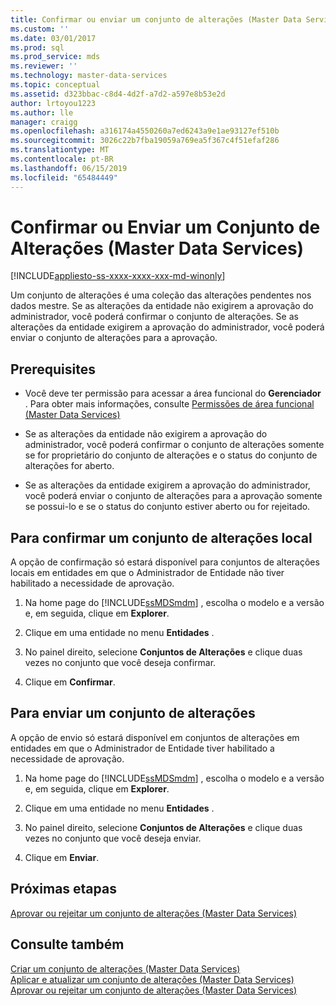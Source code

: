 ```yaml
---
title: Confirmar ou enviar um conjunto de alterações (Master Data Services) | Microsoft Docs
ms.custom: ''
ms.date: 03/01/2017
ms.prod: sql
ms.prod_service: mds
ms.reviewer: ''
ms.technology: master-data-services
ms.topic: conceptual
ms.assetid: d323bbac-c8d4-4d2f-a7d2-a597e8b53e2d
author: lrtoyou1223
ms.author: lle
manager: craigg
ms.openlocfilehash: a316174a4550260a7ed6243a9e1ae93127ef510b
ms.sourcegitcommit: 3026c22b7fba19059a769ea5f367c4f51efaf286
ms.translationtype: MT
ms.contentlocale: pt-BR
ms.lasthandoff: 06/15/2019
ms.locfileid: "65484449"
---
```

# <a name="commit-or-submit-a-changeset-master-data-services"></a>Confirmar ou Enviar um Conjunto de Alterações (Master Data Services)

[!INCLUDE[appliesto-ss-xxxx-xxxx-xxx-md-winonly](../includes/appliesto-ss-xxxx-xxxx-xxx-md-winonly.md)]

  Um conjunto de alterações é uma coleção das alterações pendentes nos dados mestre. Se as alterações da entidade não exigirem a aprovação do administrador, você poderá confirmar o conjunto de alterações. Se as alterações da entidade exigirem a aprovação do administrador, você poderá enviar o conjunto de alterações para a aprovação.  
  
## <a name="prerequisites"></a>Prerequisites  
  
-   Você deve ter permissão para acessar a área funcional do **Gerenciador** . Para obter mais informações, consulte [Permissões de área funcional &#40;Master Data Services&#41;](../master-data-services/functional-area-permissions-master-data-services.md)  
  
-   Se as alterações da entidade não exigirem a aprovação do administrador, você poderá confirmar o conjunto de alterações somente se for proprietário do conjunto de alterações e o status do conjunto de alterações for aberto.  
  
-   Se as alterações da entidade exigirem a aprovação do administrador, você poderá enviar o conjunto de alterações para a aprovação somente se possui-lo e se o status do conjunto estiver aberto ou for rejeitado.  
  
## <a name="to-commit-a-local-changeset"></a>Para confirmar um conjunto de alterações local  
 A opção de confirmação só estará disponível para conjuntos de alterações locais em entidades em que o Administrador de Entidade não tiver habilitado a necessidade de aprovação.  
  
1.  Na home page do [!INCLUDE[ssMDSmdm](../includes/ssmdsmdm-md.md)] , escolha o modelo e a versão e, em seguida, clique em **Explorer**.  
  
2.  Clique em uma entidade no menu **Entidades** .  
  
3.  No painel direito, selecione **Conjuntos de Alterações** e clique duas vezes no conjunto que você deseja confirmar.  
  
4.  Clique em **Confirmar**.  
  
## <a name="to-submit-a-changeset"></a>Para enviar um conjunto de alterações  
 A opção de envio só estará disponível em conjuntos de alterações em entidades em que o Administrador de Entidade tiver habilitado a necessidade de aprovação.  
  
1.  Na home page do [!INCLUDE[ssMDSmdm](../includes/ssmdsmdm-md.md)] , escolha o modelo e a versão e, em seguida, clique em **Explorer**.  
  
2.  Clique em uma entidade no menu **Entidades** .  
  
3.  No painel direito, selecione **Conjuntos de Alterações** e clique duas vezes no conjunto que você deseja enviar.  
  
4.  Clique em **Enviar**.  
  
## <a name="next-steps"></a>Próximas etapas  
 [Aprovar ou rejeitar um conjunto de alterações &#40;Master Data Services&#41;](../master-data-services/approve-or-reject-a-changeset-master-data-services.md)  
  
## <a name="see-also"></a>Consulte também  
 [Criar um conjunto de alterações &#40;Master Data Services&#41;](../master-data-services/create-a-changeset-master-data-services.md)   
 [Aplicar e atualizar um conjunto de alterações &#40;Master Data Services&#41;](../master-data-services/apply-and-update-a-changeset-master-data-services.md)   
 [Aprovar ou rejeitar um conjunto de alterações &#40;Master Data Services&#41;](../master-data-services/approve-or-reject-a-changeset-master-data-services.md)  
  
  
